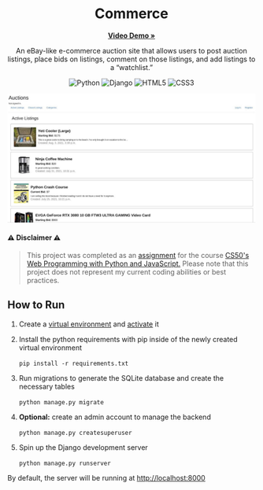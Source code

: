 <h1 align="center">Commerce</h1>
<p align="center">
    <a href="https://youtu.be/roAdth2IM9Y" target="_blank" rel="noopener noreferrer"><strong>Video Demo »</strong></a>
</p>

<p align="center">
    An eBay-like e-commerce auction site that allows users to post auction listings, place bids on listings, comment on those listings, and add listings to a “watchlist.”
</p>

<p align="center">
  <img src="https://img.shields.io/badge/python-3670A0?style=for-the-badge&logo=python&logoColor=ffdd54" alt="Python">
  <img src="https://img.shields.io/badge/django-%23092E20.svg?style=for-the-badge&logo=django&logoColor=white" alt="Django">
  <img src="https://img.shields.io/badge/html5-%23E34F26.svg?style=for-the-badge&logo=html5&logoColor=white" alt="HTML5">
  <img src="https://img.shields.io/badge/css3-%231572B6.svg?style=for-the-badge&logo=css3&logoColor=white" alt="CSS3">
</p>

<a href="https://youtu.be/roAdth2IM9Y" target="_blank" rel="noopener noreferrer"><img src="commerce.jpg"></a>

#### :warning: Disclaimer :warning:

> This project was completed as an <a href="https://cs50.harvard.edu/web/2020/projects/2/commerce/" target="_blank" rel="noopener noreferrer">assignment</a> for the course <a href="https://cs50.harvard.edu/web/2020/" target="_blank" rel="noopener noreferrer">CS50's Web Programming with Python and JavaScript.</a> Please note that this project does not represent my current coding abilities or best practices.

## How to Run

1. Create a <a href="https://packaging.python.org/en/latest/guides/installing-using-pip-and-virtual-environments/#creating-a-virtual-environment" target="_blank" rel="noopener noreferrer">virtual environment</a> and <a href="https://packaging.python.org/en/latest/guides/installing-using-pip-and-virtual-environments/#activating-a-virtual-environment" target="_blank" rel="noopener noreferrer">activate</a> it

2. Install the python requirements with pip inside of the newly created virtual environment

    `pip install -r requirements.txt`

3. Run migrations to generate the SQLite database and create the necessary tables

    `python manage.py migrate`

4. **Optional:** create an admin account to manage the backend

    `python manage.py createsuperuser`

5. Spin up the Django development server

    `python manage.py runserver`

By default, the server will be running at <a href="http://localhost:8000" target="_blank" rel="noopener noreferrer">http://localhost:8000</a>
